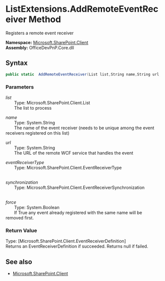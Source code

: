 # ListExtensions.AddRemoteEventReceiver Method  
Registers a remote event receiver  

**Namespace:** [Microsoft.SharePoint.Client](Microsoft.SharePoint.Client.md)  
**Assembly:** OfficeDevPnP.Core.dll  
## Syntax
```C#
public static  AddRemoteEventReceiver(List list,String name,String url,EventReceiverType eventReceiverType,EventReceiverSynchronization synchronization,Boolean force)
```
### Parameters
*list*  
&emsp;&emsp;Type: Microsoft.SharePoint.Client.List  
&emsp;&emsp;The list to process  
  
*name*  
&emsp;&emsp;Type: System.String  
&emsp;&emsp;The name of the event receiver (needs to be unique among the event receivers registered on this list)  
  
*url*  
&emsp;&emsp;Type: System.String  
&emsp;&emsp;The URL of the remote WCF service that handles the event  
  
*eventReceiverType*  
&emsp;&emsp;Type: Microsoft.SharePoint.Client.EventReceiverType  
&emsp;&emsp;  
  
*synchronization*  
&emsp;&emsp;Type: Microsoft.SharePoint.Client.EventReceiverSynchronization  
&emsp;&emsp;  
  
*force*  
&emsp;&emsp;Type: System.Boolean  
&emsp;&emsp;If True any event already registered with the same name will be removed first.  
  
### Return Value
Type: [Microsoft.SharePoint.Client.EventReceiverDefinition]  
Returns an EventReceiverDefinition if succeeded. Returns null if failed.

## See also
- [Microsoft.SharePoint.Client](Microsoft.SharePoint.Client.md)
